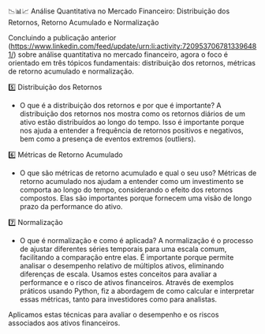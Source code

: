 📉📊📈 Análise Quantitativa no Mercado Financeiro: Distribuição dos Retornos, Retorno Acumulado e Normalização

Concluindo a publicação anterior (https://www.linkedin.com/feed/update/urn:li:activity:7209537067813396481/) sobre análise quantitativa no mercado financeiro, agora o foco é orientado em três tópicos fundamentais: distribuição dos retornos, métricas de retorno acumulado e normalização.

5️⃣ Distribuição dos Retornos
- O que é a distribuição dos retornos e por que é importante?
A distribuição dos retornos nos mostra como os retornos diários de um ativo estão distribuídos ao longo do tempo. Isso é importante porque nos ajuda a entender a frequência de retornos positivos e negativos, bem como a presença de eventos extremos (outliers).


6️⃣ Métricas de Retorno Acumulado
- O que são métricas de retorno acumulado e qual o seu uso?
Métricas de retorno acumulado nos ajudam a entender como um investimento se comporta ao longo do tempo, considerando o efeito dos retornos compostos. Elas são importantes porque fornecem uma visão de longo prazo da performance do ativo.


7️⃣ Normalização
- O que é normalização e como é aplicada?
A normalização é o processo de ajustar diferentes séries temporais para uma escala comum, facilitando a comparação entre elas. É importante porque permite analisar o desempenho relativo de múltiplos ativos, eliminando diferenças de escala.
Usamos estes conceitos para avaliar a performance e o risco de ativos financeiros. Através de exemplos práticos usando Python, fiz a abordagem de como calcular e interpretar essas métricas, tanto para investidores como para analistas.


Aplicamos estas técnicas para avaliar o desempenho e os riscos associados aos ativos financeiros.
